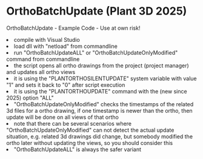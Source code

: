 # OrthoBatchUpdate (Plant 3D 2025)
OrthoBatchUpdate - Example Code - Use at own risk!

<li>compile with Visual Studio</li>
<li>load dll with "netload" from commandline</li>
<li>run "OrthoBatchUpdateALL" or "OrthoBatchUpdateOnlyModified" command from commandline</li>

<li>the script opens all ortho drawings from the project (project manager) and updates all ortho views</li>
<li>it is using the "PLANTORTHOSILENTUPDATE" system variable with value "1" and sets it back to "0" after script execution</li>
<li>it is using the "PLANTORTHOUPDATE" command with the (new since 2025) option "ALL"</li>

<li>"OrthoBatchUpdateOnlyModified" checks the timestamps of the related 3d files for a ortho drawing, if one timestamp is newer than the ortho, then update will be done on all views of that ortho</li>
<li>note that there can be several scenarios where "OrthoBatchUpdateOnlyModified" can not detect the actual update situation, e.g. related 3d drawings did change, but somebody modified the ortho later without updating the views, so you should consider this</li>
<li>"OrthoBatchUpdateALL" is always the safer variant</li>


